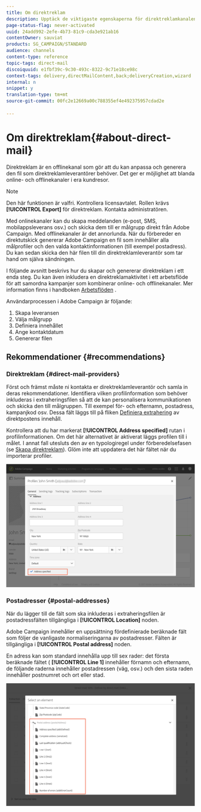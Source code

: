 ```yaml
---
title: Om direktreklam
description: Upptäck de viktigaste egenskaperna för direktreklamkanalen i Adobe Campaign.
page-status-flag: never-activated
uuid: 24add992-2efe-4b73-81c9-cda3e921ab16
contentOwner: sauviat
products: SG_CAMPAIGN/STANDARD
audience: channels
content-type: reference
topic-tags: direct-mail
discoiquuid: e1fbf39c-9c30-493c-8322-9c71e18ce98c
context-tags: delivery,directMailContent,back;deliveryCreation,wizard
internal: n
snippet: y
translation-type: tm+mt
source-git-commit: 00fc2e12669a00c788355ef4e492375957cdad2e

---
```



# Om direktreklam{#about-direct-mail}

Direktreklam är en offlinekanal som gör att du kan anpassa och generera den fil som direktreklamleverantörer behöver. Det ger er möjlighet att blanda online- och offlinekanaler i era kundresor.

>[!NOTE]
>
>Den här funktionen är valfri. Kontrollera licensavtalet. Rollen krävs **[!UICONTROL Export]** för direktreklam. Kontakta administratören.

Med onlinekanaler kan du skapa meddelanden (e-post, SMS, mobilappsleverans osv.) och skicka dem till er målgrupp direkt från Adobe Campaign. Med offlinekanaler är det annorlunda. När du förbereder en direktutskick genererar Adobe Campaign en fil som innehåller alla målprofiler och den valda kontaktinformationen (till exempel postadress). Du kan sedan skicka den här filen till din direktreklamleverantör som tar hand om själva sändningen.

I följande avsnitt beskrivs hur du skapar och genererar direktreklam i ett enda steg. Du kan även inkludera en direktreklamaktivitet i ett arbetsflöde för att samordna kampanjer som kombinerar online- och offlinekanaler. Mer information finns i handboken [Arbetsflöden](../../automating/using/workflow-data-and-processes.md) .

Användarprocessen i Adobe Campaign är följande:

1. Skapa leveransen
1. Välja målgrupp
1. Definiera innehållet
1. Ange kontaktdatum
1. Genererar filen

## Rekommendationer {#recommendations}

### Direktreklam {#direct-mail-providers}

Först och främst måste ni kontakta er direktreklamleverantör och samla in deras rekommendationer. Identifiera vilken profilinformation som behöver inkluderas i extraheringsfilen så att de kan personalisera kommunikationen och skicka den till målgruppen. Till exempel för- och efternamn, postadress, kampanjkod osv. Dessa fält läggs till på fliken [Definiera extrahering](../../channels/using/defining-the-direct-mail-content.md#defining-the-extraction) av direktpostens innehåll.

Kontrollera att du har markerat **[!UICONTROL Address specified]** rutan i profilinformationen. Om det här alternativet är aktiverat läggs profilen till i målet. I annat fall utesluts den av en typologiregel under förberedelsefasen (se [Skapa direktreklam](../../channels/using/creating-the-direct-mail.md)). Glöm inte att uppdatera det här fältet när du importerar profiler.

![](assets/direct_mail_22.png)

### Postadresser {#postal-addresses}

När du lägger till de fält som ska inkluderas i extraheringsfilen är postadressfälten tillgängliga i **[!UICONTROL Location]** noden.

Adobe Campaign innehåller en uppsättning fördefinierade beräknade fält som följer de vanligaste normaliseringarna av postadresser. Fälten är tillgängliga i **[!UICONTROL Postal address]** noden.

En adress kan som standard innehålla upp till sex rader: det första beräknade fältet ( **[!UICONTROL Line 1]** innehåller förnamn och efternamn, de följande raderna innehåller postadressen (väg, osv.) och den sista raden innehåller postnumret och ort eller stad.

![](assets/direct_mail_23.png)

